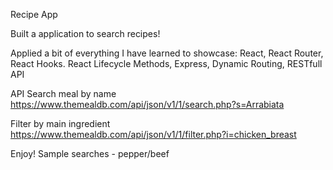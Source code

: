 Recipe App

Built a application to search recipes!

Applied a bit of everything I have learned to showcase:
React, React Router, React Hooks. React Lifecycle Methods, Express, Dynamic Routing, RESTfull API
  
API
Search meal by name
https://www.themealdb.com/api/json/v1/1/search.php?s=Arrabiata

Filter by main ingredient
https://www.themealdb.com/api/json/v1/1/filter.php?i=chicken_breast
  
Enjoy! Sample searches - pepper/beef

